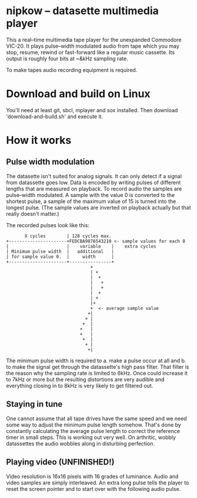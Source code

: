 # nipkow – datasette multimedia player

This a real–time multimedia tape player for the unexpanded Commodore
VIC-20.  It plays pulse–width modulated audio from tape which you may
stop, resume, rewind or fast-forward like a regular music cassette.
Its output is roughly four bits at ~&kHz sampling rate.

To make tapes audio recording equipment is required.


# Download and build on Linux

You'll need at least git, sbcl, mplayer and sox installed.  Then download
'download-and-build.sh' and execute it.


# How it works

## Pulse width modulation

The datasette isn't suited for analog signals.  It can only detect if a
signal from datassette goes low.  Data is encoded by writing pulses of
different lengths that are measured on playback.  To record audio the
samples are pulse–width modulated. A sample with the value 0 is converted
to the shortest pulse, a sample of the maximum value of 15 is turned into
the longest pulse.  (The sample values are inverted on playback actually
but that really doesn't matter.)

The recorded pulses look like this:

           X cycles        | 128 cycles max.
    +----------------------+FEDCBA9876543210 <- sample values for each 8
    |                      |    variable    |    extra cycles
    | Minimum pulse width  |   additional   |
    | for sample value 0.  |     width      |
    +----------------------+----------------+
                                    +       
                                    | +     
                                    |  +    
                                    |   +   
                                    |   +   
                                    |  +    
                                    | +     
                                    |+      
                                    +  <- average sample value
                                   +|
                                  + |
                                 +  |
                                +   |
                                +   |
                                 +  |
                                  + |
                                   +|       

The minimum pulse width is required to a. make a pulse occur at all and b.
to make the signal get through the datassette's high pass filter.  That
filter is the reason why the sampling rate is limited to 6kHz.  Once could
increase it to 7kHz or more but the resulting distortions are very audible
and everything closing in to 8kHz is very likely to get filtered out.

## Staying in tune

One cannot assume that all tape drives have the same speed and we need some
way to adjust the minimum pulse length somehow. That's done by constantly
calculating the average pulse length to correct the reference timer in
small steps.  This is working out very well.  On arthritic, wobbly
datassettes the audio wobbles along in disturbing perfection.

## Playing video (UNFINISHED!)

Video resolution is 16x16 pixels with 16 grades of luminance.  Audio and
video samples are simply interleaved.  An extra long pulse tells the player
to reset the screen pointer and to start over with the following audio pulse.
